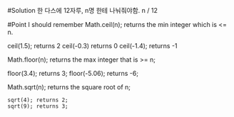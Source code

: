 #Solution
한 다스에 12자루, n명 한테 나눠줘야함.
 n / 12

#Point I should remember
Math.ceil(n);
	returns the min integer which is <= n.
 
ceil(1.5); returns 2
ceil(-0.3) returns 0
ceil(-1.4); returns -1

Math.floor(n);
	returns the max integer that is >= n;

floor(3.4); returns 3;
floor(-5.06); returns -6;


Math.sqrt(n);
	returns the square root of n;

	sqrt(4); returns 2;
	sqrt(9); returns 3;
